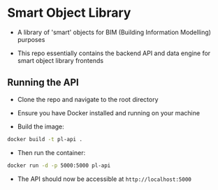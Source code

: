 # Smart Object Library

* A library of 'smart' objects for BIM (Building Information Modelling) purposes

* This repo essentially contains the backend API and data engine for smart object library frontends

## Running the API
* Clone the repo and navigate to the root directory
* Ensure you have Docker installed and running on your machine

* Build the image:
```bash
docker build -t pl-api .
```

* Then run the container:
```bash 
docker run -d -p 5000:5000 pl-api
```

* The API should now be accessible at `http://localhost:5000`